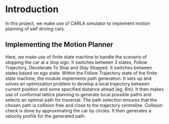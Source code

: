 # Introduction
In this project, we make use of CARLA simulator to implement motion planning of self driving cars.

## Implementing the Motion Planner
Here, we make use of finite state machine to handle the scenario of stopping the car at a stop sign. It switches between 3 states, Follow Trajectory, Decelerate To Stop and Stay Stopped. It switches between states based on ego state.
Within the Follow Trajectory state of the finite state machine, the module implements path generation. It sets up and solves an optimization problem to develop a local trajectory between current position and some specified distance ahead (eg. 8m). It then makes use of conformal lattice planning to generate local possible paths and selects an optimal path for traversal. The path selection ensures that the chosen path is collision free and close to the trajectory centreline. Collision check is done by approximating the car by circles. It then generates a velocity profile for the generated path.
